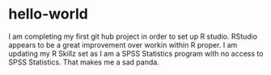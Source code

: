 # hello-world 
I am completing my first git hub project in order to set up R studio. 
RStudio appears to be a great improvement over workin within R proper.
I am updating my R Skillz set as I am a SPSS Statistics program with no access to SPSS Statistics. 
That makes me a sad panda.

